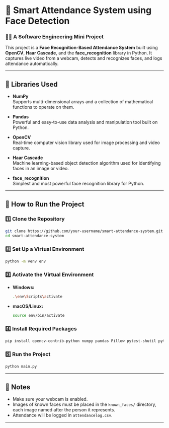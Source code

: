 # 📸 Smart Attendance System using Face Detection

### 👨‍💻 A Software Engineering Mini Project

This project is a **Face Recognition-Based Attendance System** built using **OpenCV**, **Haar Cascade**, and the **face_recognition** library in Python. It captures live video from a webcam, detects and recognizes faces, and logs attendance automatically.

---

## 🧰 Libraries Used

- **NumPy**  
  Supports multi-dimensional arrays and a collection of mathematical functions to operate on them.

- **Pandas**  
  Powerful and easy-to-use data analysis and manipulation tool built on Python.

- **OpenCV**  
  Real-time computer vision library used for image processing and video capture.

- **Haar Cascade**  
  Machine learning-based object detection algorithm used for identifying faces in an image or video.

- **face_recognition**  
  Simplest and most powerful face recognition library for Python.

---

## 🚀 How to Run the Project

### 1️⃣ Clone the Repository
```bash
git clone https://github.com/your-username/smart-attendance-system.git
cd smart-attendance-system
```

### 2️⃣ Set Up a Virtual Environment
```bash
python -m venv env
```

### 3️⃣ Activate the Virtual Environment

- **Windows:**
  ```bash
  .\env\Scripts\activate
  ```

- **macOS/Linux:**
  ```bash
  source env/bin/activate
  ```

### 4️⃣ Install Required Packages
```bash
pip install opencv-contrib-python numpy pandas Pillow pytest-shutil python-csv face_recognition
```

### 5️⃣ Run the Project
```bash
python main.py
```

---

## 📌 Notes

- Make sure your webcam is enabled.
- Images of known faces must be placed in the `known_faces/` directory, each image named after the person it represents.
- Attendance will be logged in `attendancelog.csv`.

---
